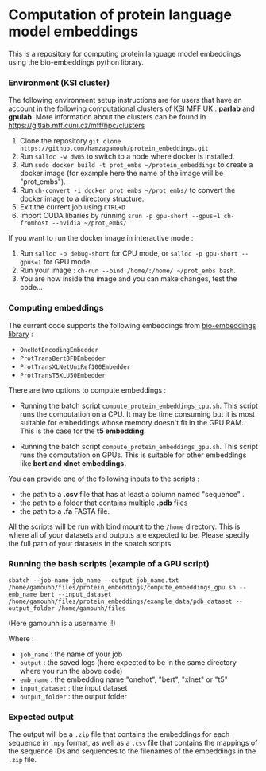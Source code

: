 # Computation of protein language model embeddings

This is a repository for computing protein language model embeddings using the bio-embeddings python library.


### Environment (KSI cluster)
The following environment setup instructions are for users that have an account in the following computational clusters of KSI MFF UK : <b>parlab</b> and <b>gpulab</b>. More information about the clusters can be found in https://gitlab.mff.cuni.cz/mff/hpc/clusters

1. Clone the repository ```git clone https://github.com/hamzagamouh/protein_embeddings.git``` 
2. Run ```salloc -w dw05``` to switch to a node where docker is installed.
3. Run ```sudo docker build -t prot_embs ~/protein_embeddings``` to create a docker image (for example here the name of the image will be "prot_embs").
4. Run ```ch-convert -i docker prot_embs ~/prot_embs/``` to convert the docker image to a directory structure.
5. Exit the current job using ```CTRL+D``` 
6. Import CUDA libaries by running ```srun -p gpu-short --gpus=1 ch-fromhost --nvidia ~/prot_embs/```


If you want to run the docker image in interactive mode :

1. Run ```salloc -p debug-short``` for CPU mode, or ```salloc -p gpu-short --gpus=1``` for GPU mode.
2. Run your image : ```ch-run --bind /home/:/home/ ~/prot_embs bash```.
3. You are now inside the image and you can make changes, test the code...


### Computing embeddings 
The current code supports the following embeddings from [bio-embeddings library](https://docs.bioembeddings.com/v0.2.3/api/bio_embeddings.embed.html) :

- ```OneHotEncodingEmbedder``` 
- ```ProtTransBertBFDEmbedder```
- ```ProtTransXLNetUniRef100Embedder```
- ```ProtTransT5XLU50Embedder```

There are two options to compute embeddings :

* Running the batch script ```compute_protein_embeddings_cpu.sh```. This script runs the computation on a CPU. It may be time consuming but it is most suitable for embeddings whose memory doesn't fit in the GPU RAM. This is the case for the <b>t5 embedding.</b>

* Running the batch script ```compute_protein_embeddings_gpu.sh```. This script runs the computation on GPUs. This is suitable for other embeddings like <b>bert and xlnet embeddings.</b>

You can provide one of the following inputs to the scripts :

- the path to a <b>.csv</b> file that has at least a column named "sequence" .
- the path to a folder that contains multiple <b>.pdb</b> files
- the path to a <b>.fa</b> FASTA file.

All the scripts will be run with bind mount to the ```/home``` directory. This is where all of your datasets and outputs are expected to be. Please specify the full path of your datasets in the sbatch scripts.

### Running the bash scripts (example of a GPU script)

```sbatch --job-name job_name --output job_name.txt /home/gamouhh/files/protein_embeddings/compute_embeddings_gpu.sh --emb_name bert --input_dataset /home/gamouhh/files/protein_embeddings/example_data/pdb_dataset --output_folder /home/gamouhh/files```

(Here gamouhh is a username !!)

Where : 

- ```job_name``` : the name of your job
- ```output``` : the saved logs (here expected to be in the same directory where you run the above code)
- ```emb_name``` : the embedding name "onehot", "bert", "xlnet" or "t5"
- ```input_dataset``` : the input dataset
- ```output_folder``` : the output folder

### Expected output
The output will be a ```.zip``` file that contains the embeddings for each sequence in ```.npy``` format, as well as a ```.csv``` file that contains the mappings of the sequence IDs and sequences to the filenames of the embeddings in the ```.zip``` file.

